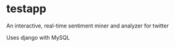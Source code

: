 testapp
=======
An interactive, real-time sentiment miner and analyzer for twitter

Uses django with MySQL
